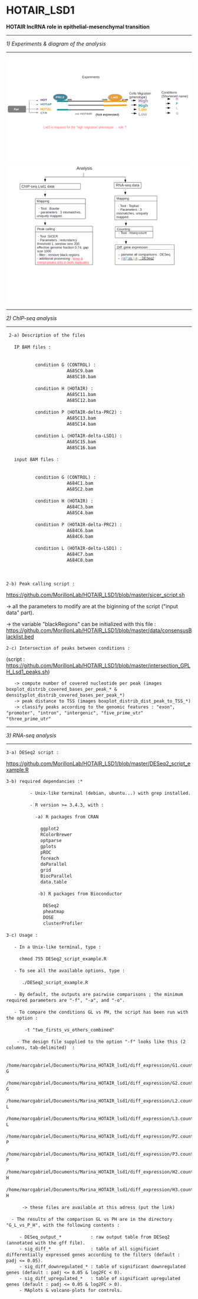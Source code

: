 # HOTAIR_LSD1

**HOTAIR lncRNA role in epithelial-mesenchymal transition**

---

*1) Experiments & diagram of the analysis*

---

 ![](https://github.com/MorillonLab/HOTAIR_LSD1/blob/master/images_HOTAIR_LSD1/HOTAIR_LSD1_experiment.png)
 ![](https://github.com/MorillonLab/HOTAIR_LSD1/blob/master/images_HOTAIR_LSD1/analysis.png)
 
 ---

 *2) ChIP-seq analysis*
 
 ---

     2-a) Description of the files
 
       IP BAM files :


               condition G (CONTROL) :
                           A685C9.bam
                           A685C10.bam

               condition H (HOTAIR) :             
                           A685C11.bam
                           A685C12.bam  

               condition P (HOTAIR-delta-PRC2) :            
                           A685C13.bam
                           A685C14.bam

               condition L (HOTAIR-delta-LSD1) :           
                           A685C15.bam
                           A685C16.bam

       input BAM files :


               condition G (CONTROL) :
                           A684C1.bam
                           A685C2.bam

               condition H (HOTAIR) :             
                           A684C3.bam
                           A685C4.bam  

               condition P (HOTAIR-delta-PRC2) :            
                           A684C6.bam
                           A684C6.bam

               condition L (HOTAIR-delta-LSD1) :           
                           A684C7.bam
                           A684C8.bam



    2-b) Peak calling script :

   https://github.com/MorillonLab/HOTAIR_LSD1/blob/master/sicer_script.sh

   -> all the parameters to modify are at the biginning of the script ("input data" part).
   
   -> the variable "blackRegions" can be initialized with this file : https://github.com/MorillonLab/HOTAIR_LSD1/blob/master/data/consensusBlacklist.bed
   
    2-c) Intersection of peaks between conditions : 
(script : https://github.com/MorillonLab/HOTAIR_LSD1/blob/master/intersection_GPLH_Lsd1_peaks.sh)

       -> compute number of covered nucleotide per peak (images boxplot_distrib_covered_bases_per_peak_* & densityplot_distrib_covered_bases_per_peak_*)
       -> peak distance to TSS (images boxplot_distrib_dist_peak_to_TSS_*)
       -> classify peaks according to the genomic features : "exon", "promoter", "intron", "intergenic", "five_prime_utr"  "three_prime_utr"
       
---       
   
*3) RNA-seq analysis*

---

    3-a) DESeq2 script :
    
   https://github.com/MorillonLab/HOTAIR_LSD1/blob/master/DESeq2_script_example.R
  
    3-b) required dependancies :*
    
             - Unix-like terminal (debian, ubuntu...) with grep installed.

             - R version >= 3.4.3, with :

               -a) R packages from CRAN

                 ggplot2
                 RColorBrewer
                 optparse
                 gplots
                 pROC
                 foreach
                 doParallel	
                 grid	
                 BiocParallel
                 data.table

                -b) R packages from Bioconductor

                  DESeq2
                  pheatmap
                  DOSE
                  clusterProfiler
                  
    3-c) Usage :
     
       - In a Unix-like terminal, type :
     
         chmod 755 DESeq2_script_example.R
     
       - To see all the available options, type :
     
          ./DESeq2_script_example.R
          
       - By default, the outputs are pairwise comparisons ; the minimum required parameters are "-f", "-a", and "-o".
     
       - To compare the conditions GL vs PH, the script has been run with the option :
       
           -t "two_firsts_vs_others_combined"
           
        - The design file supplied to the option "-f" looks like this (2 columns, tab-delimited)  :
        
          /home/marcgabriel/Documents/Marina_HOTAIR_lsd1/diff_expression/G1.counts.tsv	G
          /home/marcgabriel/Documents/Marina_HOTAIR_lsd1/diff_expression/G2.counts.tsv	G
          /home/marcgabriel/Documents/Marina_HOTAIR_lsd1/diff_expression/L2.counts.tsv	L
          /home/marcgabriel/Documents/Marina_HOTAIR_lsd1/diff_expression/L3.counts.tsv	L
          /home/marcgabriel/Documents/Marina_HOTAIR_lsd1/diff_expression/P2.counts.tsv	P
          /home/marcgabriel/Documents/Marina_HOTAIR_lsd1/diff_expression/P3.counts.tsv	P
          /home/marcgabriel/Documents/Marina_HOTAIR_lsd1/diff_expression/H2.counts.tsv	H
          /home/marcgabriel/Documents/Marina_HOTAIR_lsd1/diff_expression/H3.counts.tsv	H
          
          -> these files are available at this adress (put the link)
      
      - The results of the comparison GL vs PH are in the directory "G_L_vs_P_H", with the following contents :
      
         - DESeq_output_*           : raw output table from DESeq2 (annotated with the gff file).
         - sig_diff_*               : table of all significant differentially expressed genes according to the filters (default : padj <= 0.05).
         - sig_diff_downregulated_* : table of significant downregulated genes (default : padj <= 0.05 & log2FC < 0).
         - sig_diff_upregulated_*   : table of significant upregulated genes (default : padj <= 0.05 & log2FC > 0).
         - MAplots & volcano-plots for controls.

        
       
        
     
